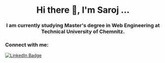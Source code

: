 
<h1 align="center">Hi there 👋, I'm Saroj ...</h1>
<h3 align="center">I am currently studying Master's degree in Web Engineering at Technical University of Chemnitz.</h3>

<h3 align="left">Connect with me:</h3>
<div id="badges">
  <a href="https://www.linkedin.com/in/saroj-sah-139922124/">
    <img src="https://img.shields.io/badge/LinkedIn-blue?style=for-the-badge&logo=linkedin&logoColor=white" alt="LinkedIn Badge"/>
  </a>
</div>

<!--
**saroj2053/saroj2053** is a ✨ _special_ ✨ repository because its `README.md` (this file) appears on your GitHub profile.

Here are some ideas to get you started:

- 🔭 I’m currently working on ...
- 🌱 I’m currently learning ...
- 👯 I’m looking to collaborate on ...
- 🤔 I’m looking for help with ...
- 💬 Ask me about ...
- 📫 How to reach me: ...
- 😄 Pronouns: ...
- ⚡ Fun fact: ...
-->
